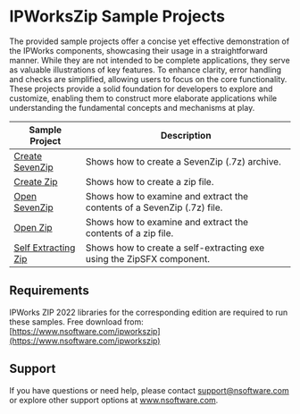 # IPWorksZip Sample Projects
The provided sample projects offer a concise yet effective demonstration of the IPWorks components, showcasing their usage in a straightforward manner. While they are not intended to be complete applications, they serve as valuable illustrations of key features. To enhance clarity, error handling and checks are simplified, allowing users to focus on the core functionality. These projects provide a solid foundation for developers to explore and customize, enabling them to construct more elaborate applications while understanding the fundamental concepts and mechanisms at play.

| Sample Project | Description |
| --- | --- |
| [Create SevenZip](./Create%20SevenZip) | Shows how to create a SevenZip (.7z) archive. |
| [Create Zip](./Create%20Zip) | Shows how to create a zip file. |
| [Open SevenZip](./Open%20SevenZip) | Shows how to examine and extract the contents of a SevenZip (.7z) file. |
| [Open Zip](./Open%20Zip) | Shows how to examine and extract the contents of a zip file. |
| [Self Extracting Zip](./Self%20Extracting%20Zip) | Shows how to create a self-extracting exe using the ZipSFX component. |

## Requirements
IPWorks ZIP 2022 libraries for the corresponding edition are required to run these samples.  Free download from: [https://www.nsoftware.com/ipworkszip](https://www.nsoftware.com/ipworkszip)

## Support
If you have questions or need help, please contact support@nsoftware.com or explore other support options 
at www.nsoftware.com.
